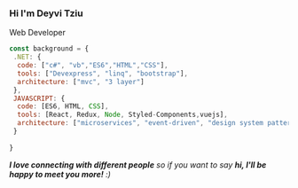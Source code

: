 ### Hi I'm Deyvi Tziu

Web Developer

```javascript
const background = {
 .NET: {
  code: ["c#", "vb","ES6","HTML","CSS"],
  tools: ["Devexpress", "linq", "bootstrap"],
  architecture: ["mvc", "3 layer"]
 },
 JAVASCRIPT: {
  code: [ES6, HTML, CSS],
  tools: [React, Redux, Node, Styled-Components,vuejs],
  architecture: ["microservices", "event-driven", "design system pattern"]
 }
  
}
```

<em><b>I love connecting with different people</b> so if you want to say <b>hi, I'll be happy to meet you more!</b> :)</em>


